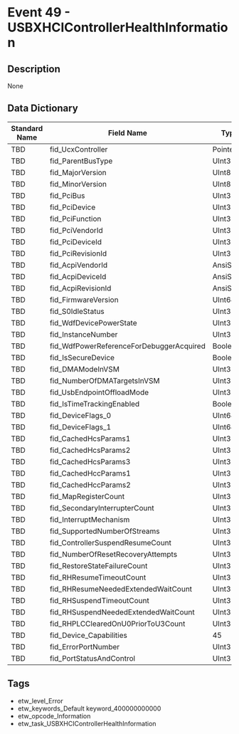 # Event 49 - USBXHCIControllerHealthInformation

## Description
None

## Data Dictionary
|Standard Name|Field Name|Type|Description|Sample Value|
|---|---|---|---|---|
|TBD|fid_UcxController|Pointer|None|`None`|
|TBD|fid_ParentBusType|UInt32|None|`None`|
|TBD|fid_MajorVersion|UInt8|None|`None`|
|TBD|fid_MinorVersion|UInt8|None|`None`|
|TBD|fid_PciBus|UInt32|None|`None`|
|TBD|fid_PciDevice|UInt32|None|`None`|
|TBD|fid_PciFunction|UInt32|None|`None`|
|TBD|fid_PciVendorId|UInt32|None|`None`|
|TBD|fid_PciDeviceId|UInt32|None|`None`|
|TBD|fid_PciRevisionId|UInt32|None|`None`|
|TBD|fid_AcpiVendorId|AnsiString|None|`None`|
|TBD|fid_AcpiDeviceId|AnsiString|None|`None`|
|TBD|fid_AcpiRevisionId|AnsiString|None|`None`|
|TBD|fid_FirmwareVersion|UInt64|None|`None`|
|TBD|fid_S0IdleStatus|UInt32|None|`None`|
|TBD|fid_WdfDevicePowerState|UInt32|None|`None`|
|TBD|fid_InstanceNumber|UInt32|None|`None`|
|TBD|fid_WdfPowerReferenceForDebuggerAcquired|Boolean|None|`None`|
|TBD|fid_IsSecureDevice|Boolean|None|`None`|
|TBD|fid_DMAModeInVSM|UInt32|None|`None`|
|TBD|fid_NumberOfDMATargetsInVSM|UInt32|None|`None`|
|TBD|fid_UsbEndpointOffloadMode|UInt32|None|`None`|
|TBD|fid_IsTimeTrackingEnabled|Boolean|None|`None`|
|TBD|fid_DeviceFlags_0|UInt64|None|`None`|
|TBD|fid_DeviceFlags_1|UInt64|None|`None`|
|TBD|fid_CachedHcsParams1|UInt32|None|`None`|
|TBD|fid_CachedHcsParams2|UInt32|None|`None`|
|TBD|fid_CachedHcsParams3|UInt32|None|`None`|
|TBD|fid_CachedHccParams1|UInt32|None|`None`|
|TBD|fid_CachedHccParams2|UInt32|None|`None`|
|TBD|fid_MapRegisterCount|UInt32|None|`None`|
|TBD|fid_SecondaryInterrupterCount|UInt32|None|`None`|
|TBD|fid_InterruptMechanism|UInt32|None|`None`|
|TBD|fid_SupportedNumberOfStreams|UInt32|None|`None`|
|TBD|fid_ControllerSuspendResumeCount|UInt32|None|`None`|
|TBD|fid_NumberOfResetRecoveryAttempts|UInt32|None|`None`|
|TBD|fid_RestoreStateFailureCount|UInt32|None|`None`|
|TBD|fid_RHResumeTimeoutCount|UInt32|None|`None`|
|TBD|fid_RHResumeNeededExtendedWaitCount|UInt32|None|`None`|
|TBD|fid_RHSuspendTimeoutCount|UInt32|None|`None`|
|TBD|fid_RHSuspendNeededExtendedWaitCount|UInt32|None|`None`|
|TBD|fid_RHPLCClearedOnU0PriorToU3Count|UInt32|None|`None`|
|TBD|fid_Device_Capabilities|45|None|`None`|
|TBD|fid_ErrorPortNumber|UInt32|None|`None`|
|TBD|fid_PortStatusAndControl|UInt32|None|`None`|

## Tags
* etw_level_Error
* etw_keywords_Default keyword_400000000000
* etw_opcode_Information
* etw_task_USBXHCIControllerHealthInformation
